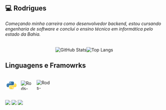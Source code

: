 ## 💻 Rodrigues
###### Começando minha carreira como desenvolvedor backend, estou cursando engenharia de software e concluí o ensino técnico em informática pelo estado da Bahia.

<div style="display: flex; justify-content: center; align-items: center;">
  <picture>
    <source
      srcset="https://github-readme-stats.vercel.app/api?username=Rodriguesrods&show_icons=true&theme=dracula"
      media="(prefers-color-scheme: dark)"
    />
    <source
      srcset="https://github-readme-stats.vercel.app/api?username=Rodriguesrods&show_icons=true&theme=light"
      media="(prefers-color-scheme: dark), (prefers-color-scheme: no-preference)"
    />
    <img src="https://github-readme-stats.vercel.app/api?username=Rodriguesrods&show_icons=true&theme=radical" alt="GitHub Stats" />
  </picture>
 
  <img src="https://github-readme-stats.vercel.app/api/top-langs/?username=Rodriguesrods&hide_progress=true&theme=radical" alt="Top Langs" />

  
</div>

 ## Linguagens e Framowrks
 
<div style="display: inline_block"><br>
  <div style="display: flex; align-items: center; gap: 10px;">
  <img align="center" alt="Rods-Python" height="30" width="40" src="https://raw.githubusercontent.com/devicons/devicon/master/icons/python/python-original.svg">

  <img align="center" alt="Rods-Cplusplus" height="30" width="40" src="https://upload.wikimedia.org/wikipedia/commons/1/18/ISO_C%2B%2B_Logo.svg">

  <img align="center" alt="Rods-Cplusplus" height="34" width="44" src="https://raw.githubusercontent.com/abranhe/programming-languages-logos/refs/heads/master/src/java/java_64x64.png">

</div>



##

<div> 
  <a href="https://instagram.com/_rodrigues.jao" target="_blank"><img src="https://img.shields.io/badge/-Instagram-%23E4405F?style=for-the-badge&logo=instagram&logoColor=white" target="_blank"></a> 
  <a href = "mailto:contatorodriguesrods@gmail.com"><img src="https://img.shields.io/badge/-Gmail-%23333?style=for-the-badge&logo=gmail&logoColor=white" target="_blank"></a>
  <a href="https://www.linkedin.com/in/joaopaulorodriguess" target="_blank"><img src="https://img.shields.io/badge/-LinkedIn-%230077B5?style=for-the-badge&logo=linkedin&logoColor=white" target="_blank"></a> 
  
</div>

